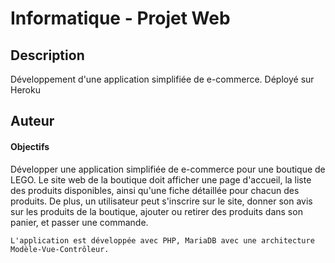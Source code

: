 #  Informatique - Projet Web

## Description

Développement d'une application simplifiée de e-commerce.
Déployé sur Heroku

## Auteur




#### Objectifs
Développer une application simplifiée de e-commerce pour une boutique de LEGO. Le site web de la
boutique doit afficher une page d'accueil, la liste des produits disponibles, ainsi qu'une fiche détaillée pour chacun des
produits. De plus, un utilisateur peut s'inscrire sur le site, donner son avis sur les produits de la boutique, ajouter ou
retirer des produits dans son panier, et passer une commande.

```
L'application est développée avec PHP, MariaDB avec une architecture Modèle-Vue-Contrôleur.
```
